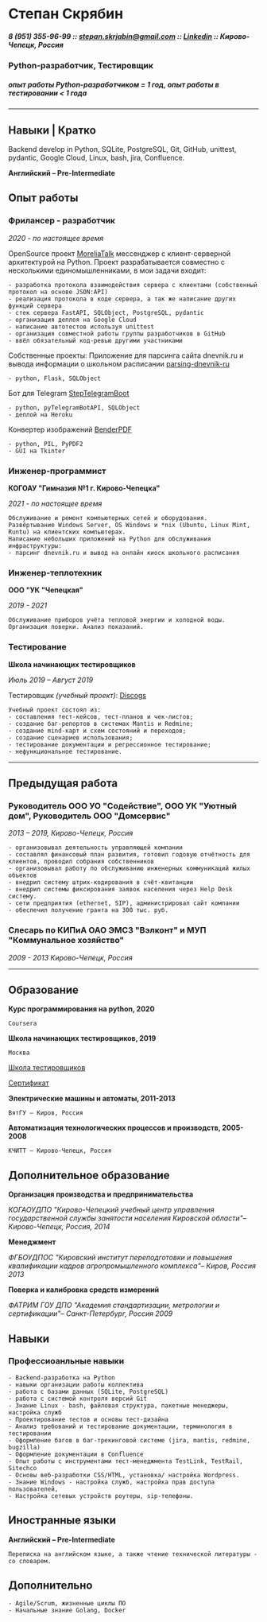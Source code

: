
# Степан Скрябин #

##### 8 (951) 355-96-99 :: <stepan.skrjabin@gmail.com> :: [Linkedin](https://www.linkedin.com/in/stepan-skryabin) :: Кирово-Чепецк, Россия #####

### Python-разработчик, Тестировщик ###

##### опыт работы Python-разработчиком = 1 год, опыт работы в тестировании < 1 года  #####
-----------------------------------------------------------------------------------------------------------------

## Навыки | Кратко ##

Backend develop in Python, SQLite, PostgreSQL, Git, GitHub, unittest, pydantic, Google Cloud, Linux, bash, jira, Confluence.

**Английский – Pre-Intermediate**

## Опыт работы ##

### Фрилансер - разработчик ###

*2020 - по настоящее время*

OpenSource проект [MoreliaTalk](https://github.com/MoreliaTalk) мессенджер с клиент-серверной архитектурой на Python. Проект разрабатывается совместно с несколькими единомышленниками, в мои задачи входит:

    - разработка протокола взаимодействия сервера с клиентами (собственный протокол на основе JSON:API)
    - реализация протокола в коде сервера, а так же написание других функций сервера
    - стек сервера FastAPI, SQLObject, PostgreSQL, pydantic
    - организация деплоя на Google Cloud
    - написание автотестов используя unittest
    - организация совместной работы группы разработчиков в GitHub
    - ввёл обязательный код-ревью другими участниками

Собственные проекты:
Приложение для парсинга сайта dnevnik.ru и вывода информации о школьном расписании [parsing-dnevnik-ru](https://github.com/stepanskryabin/parsing-dnevnik-ru)

    - python, Flask, SQLObject


Бот для Telegram [StepTelegramBoot](https://github.com/stepanskryabin/steptelegrambot)

    - python, pyTelegramBotAPI, SQLObject
    - деплой на Heroku

Конвертер изображений [BenderPDF](https://github.com/stepanskryabin/BenderPDF)

    - python, PIL, PyPDF2
    - GUI на Tkinter

### Инженер-программист ###

**КОГОАУ "Гимназия №1 г. Кирово-Чепецка"**

*2021 - по настоящее время*

    Обслуживание и ремонт компьютерных сетей и оборудования.
    Развёртывание Windows Server, OS Windows и *nix (Ubuntu, Linux Mint, Runtu) на клиентских компьютерах.
    Написание небольших приложений на Python для обслуживания инфраструктуры:
    - парсинг dnevnik.ru и вывод на онлайн киоск школьного расписания

### Инженер-теплотехник ###

**ООО "УК "Чепецкая"**

*2019 - 2021*

    Обслуживание приборов учёта тепловой энергии и холодной воды. Организация поверки. Анализ показаний.

### Тестирование ###

**Школа начинающих тестировщиков**

*Июль 2019 – Август 2019*

Тестировщик _(учебный проект)_: [Discogs](https://www.discogs.com)

    Учебный проект состоял из: 
    - составления тест-кейсов, тест-планов и чек-листов;
    - создание баг-репортов в системах Mantis и Redmine;
    - создание mind-карт и схем состояний и переходов;
    - создание сценариев использования;
    - тестирование документации и регрессионное тестирование;
    - нефункциональное тестирование.

-----------------------------------------------------------------------------------------------------------------

## Предыдущая работа ##

### Руководитель ООО УО "Содействие", ООО УК "Уютный дом", Руководитель ООО "Домсервис" ###

*2013 – 2019, Кирово-Чепецк, Россия*

    - организовывал деятельность управляющей компании
    - составлял финансовый план развития, готовил годовую отчётность для клиентов, проводил собрания собственников
    - организовывал работу по обслуживанию инженерных коммуникаций жилых объектов
    - внедрил систему штрих-кодирования в счёт-квитанции
    - внедрил системы фиксирования заявок населения через Help Desk систему.
    - сети предприятия (ethernet, SIP), администрировал сайт компании
    - обеспечил получение гранта на 300 тыс. руб.

### Слесарь по КИПиА ОАО ЭМСЗ "Вэлконт" и МУП "Коммунальное хозяйство" ###

*2009 - 2013 Кирово-Чепецк, Россия*

-----------------------------------------------------------------------------------------------------------------

## Образование ##

**Курс программирования на python, 2020**

    Coursera

**Школа начинающих тестировщиков, 2019**

    Москва

[Школа тестировщиков](http://testbase.ru/learn/beginner)

[Сертификат](/certificate.pdf)

**Электрические машины и автоматы, 2011-2013**

    ВятГУ – Киров, Россия

**Автоматизация технологических процессов и производств, 2005-2008**

    КЧИТТ – Кирово-Чепецк, Россия

## Дополнительное образование ##

**Организация производства и предпринимательства**

*КОГАОУДПО "Кирово-Чепецкий учебный центр управления государственной службы занятости населения Кировской области"– Кирово-Чепецк, Россия, 2014*

**Менеджмент**

*ФГБОУДПОС "Кировский институт переподготовки и повышения квалификации кадров агропромышленного комплекса"– Киров, Россия 2013*

**Поверка и калибровка средств измерений**

*ФАТРИМ ГОУ ДПО "Академия стандартизации, метрологии и сертификации"– Санкт-Петербург, Россия 2009*

## Навыки ##

### Профессиоанльные навыки ###

    - Backend-разработка на Python
    - навыки организации работы коллектива
    - работа с базами данных (SQLite, PostgreSQL)
    - работа с системой контроля версий Git
    - Знание Linux - bash, файловая структура, пакетные менеджеры, настройка служб
    - Проектирование тестов и основы тест-дизайна
    - Анализ требований и тестирование документации, терминология в тестировании
    - Оформление багов в баг-трекинговой системе (jira, mantis, redmine, bugzilla)
    - Оформление документации в Confluence
    - Опыт работы с инструментами тест-менеджмента TestLink, TestRail, Sitechco
    - Основы веб-разработки CSS/HTML, установка/ настройка Wordpress.
    - Знание Windows - настройка служб, настройка прав доступа пользователей,
    - Настройка сетевых устройств роутеры, sip-телефоны.

## Иностранные языки ##

**Английский – Pre-Intermediate**

    Переписка на английском языке, а также чтение технической литературы - со словарем.

## Дополнительно ##

    - Agile/Scrum, жизненные циклы ПО
    - Начальные знание Golang, Docker
